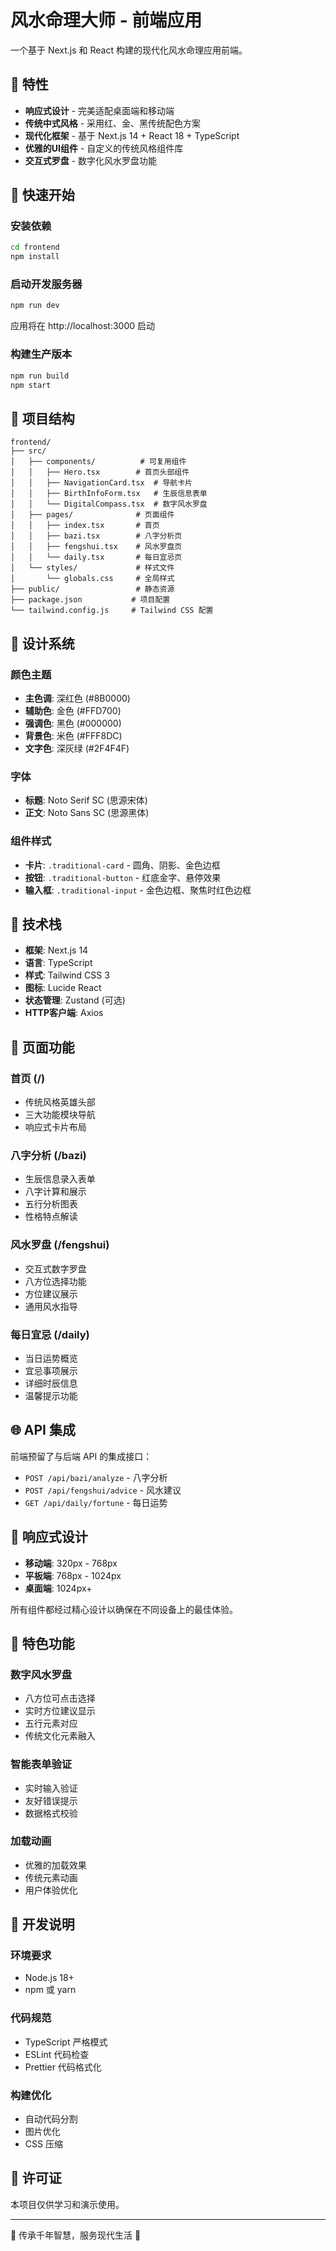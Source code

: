 # 风水命理大师 - 前端应用

一个基于 Next.js 和 React 构建的现代化风水命理应用前端。

## 🌟 特性

- **响应式设计** - 完美适配桌面端和移动端
- **传统中式风格** - 采用红、金、黑传统配色方案
- **现代化框架** - 基于 Next.js 14 + React 18 + TypeScript
- **优雅的UI组件** - 自定义的传统风格组件库
- **交互式罗盘** - 数字化风水罗盘功能

## 🚀 快速开始

### 安装依赖

```bash
cd frontend
npm install
```

### 启动开发服务器

```bash
npm run dev
```

应用将在 http://localhost:3000 启动

### 构建生产版本

```bash
npm run build
npm start
```

## 📁 项目结构

```
frontend/
├── src/
│   ├── components/          # 可复用组件
│   │   ├── Hero.tsx        # 首页头部组件
│   │   ├── NavigationCard.tsx  # 导航卡片
│   │   ├── BirthInfoForm.tsx   # 生辰信息表单
│   │   └── DigitalCompass.tsx  # 数字风水罗盘
│   ├── pages/              # 页面组件
│   │   ├── index.tsx       # 首页
│   │   ├── bazi.tsx        # 八字分析页
│   │   ├── fengshui.tsx    # 风水罗盘页
│   │   └── daily.tsx       # 每日宜忌页
│   └── styles/             # 样式文件
│       └── globals.css     # 全局样式
├── public/                 # 静态资源
├── package.json           # 项目配置
└── tailwind.config.js     # Tailwind CSS 配置
```

## 🎨 设计系统

### 颜色主题

- **主色调**: 深红色 (#8B0000)
- **辅助色**: 金色 (#FFD700)  
- **强调色**: 黑色 (#000000)
- **背景色**: 米色 (#FFF8DC)
- **文字色**: 深灰绿 (#2F4F4F)

### 字体

- **标题**: Noto Serif SC (思源宋体)
- **正文**: Noto Sans SC (思源黑体)

### 组件样式

- **卡片**: `.traditional-card` - 圆角、阴影、金色边框
- **按钮**: `.traditional-button` - 红底金字、悬停效果
- **输入框**: `.traditional-input` - 金色边框、聚焦时红色边框

## 🔧 技术栈

- **框架**: Next.js 14
- **语言**: TypeScript
- **样式**: Tailwind CSS 3
- **图标**: Lucide React
- **状态管理**: Zustand (可选)
- **HTTP客户端**: Axios

## 📱 页面功能

### 首页 (/)
- 传统风格英雄头部
- 三大功能模块导航
- 响应式卡片布局

### 八字分析 (/bazi)
- 生辰信息录入表单
- 八字计算和展示
- 五行分析图表
- 性格特点解读

### 风水罗盘 (/fengshui)
- 交互式数字罗盘
- 八方位选择功能
- 方位建议展示
- 通用风水指导

### 每日宜忌 (/daily)
- 当日运势概览
- 宜忌事项展示
- 详细时辰信息
- 温馨提示功能

## 🌐 API 集成

前端预留了与后端 API 的集成接口：

- `POST /api/bazi/analyze` - 八字分析
- `POST /api/fengshui/advice` - 风水建议  
- `GET /api/daily/fortune` - 每日运势

## 📱 响应式设计

- **移动端**: 320px - 768px
- **平板端**: 768px - 1024px  
- **桌面端**: 1024px+

所有组件都经过精心设计以确保在不同设备上的最佳体验。

## 🔮 特色功能

### 数字风水罗盘
- 八方位可点击选择
- 实时方位建议显示
- 五行元素对应
- 传统文化元素融入

### 智能表单验证
- 实时输入验证
- 友好错误提示
- 数据格式校验

### 加载动画
- 优雅的加载效果
- 传统元素动画
- 用户体验优化

## 🚧 开发说明

### 环境要求
- Node.js 18+
- npm 或 yarn

### 代码规范
- TypeScript 严格模式
- ESLint 代码检查
- Prettier 代码格式化

### 构建优化
- 自动代码分割
- 图片优化
- CSS 压缩

## 📄 许可证

本项目仅供学习和演示使用。

---

🏮 传承千年智慧，服务现代生活 🏮
